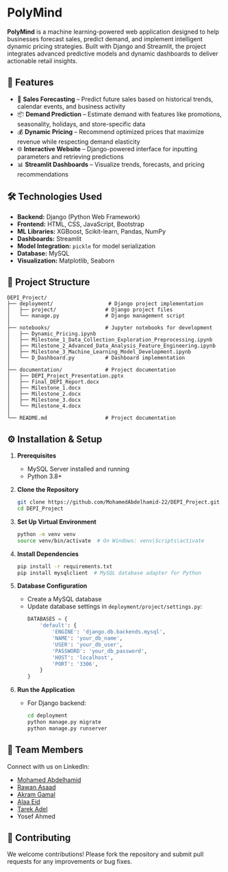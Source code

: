 # PolyMind

**PolyMind** is a machine learning-powered web application designed to help businesses forecast sales, predict demand, and implement intelligent dynamic pricing strategies. Built with Django and Streamlit, the project integrates advanced predictive models and dynamic dashboards to deliver actionable retail insights.

## 🚀 Features

- 🔮 **Sales Forecasting** – Predict future sales based on historical trends, calendar events, and business activity  
- 📦 **Demand Prediction** – Estimate demand with features like promotions, seasonality, holidays, and store-specific data  
- 💰 **Dynamic Pricing** – Recommend optimized prices that maximize revenue while respecting demand elasticity  
- 🌐 **Interactive Website** – Django-powered interface for inputting parameters and retrieving predictions  
- 📊 **Streamlit Dashboards** – Visualize trends, forecasts, and pricing recommendations  

## 🛠️ Technologies Used

- **Backend:** Django (Python Web Framework)  
- **Frontend:** HTML, CSS, JavaScript, Bootstrap  
- **ML Libraries:** XGBoost, Scikit-learn, Pandas, NumPy  
- **Dashboards:** Streamlit  
- **Model Integration:** `pickle` for model serialization  
- **Database:** MySQL  
- **Visualization:** Matplotlib, Seaborn  

## 📁 Project Structure

```
DEPI_Project/
├── deployment/                  # Django project implementation
│   ├── project/                # Django project files
│   └── manage.py               # Django management script
│
├── notebooks/                  # Jupyter notebooks for development
│   ├── Dynamic_Pricing.ipynb
│   ├── Milestone_1_Data_Collection_Exploration_Preprocessing.ipynb
│   ├── Milestone_2_Advanced_Data_Analysis_Feature_Engineering.ipynb
│   ├── Milestone_3_Machine_Learning_Model_Development.ipynb
│   └── D_Dashboard.py          # Dashboard implementation
│
├── documentation/              # Project documentation
│   ├── DEPI_Project_Presentation.pptx
│   ├── Final_DEPI_Report.docx
│   ├── Milestone_1.docx
│   ├── Milestone_2.docx
│   ├── Milestone_3.docx
│   └── Milestone_4.docx
│
└── README.md                   # Project documentation
```

## ⚙️ Installation & Setup

1. **Prerequisites**
   - MySQL Server installed and running
   - Python 3.8+

2. **Clone the Repository**
   ```bash
   git clone https://github.com/MohamedAbdelhamid-22/DEPI_Project.git
   cd DEPI_Project
   ```

3. **Set Up Virtual Environment**
   ```bash
   python -m venv venv
   source venv/bin/activate  # On Windows: venv\Scripts\activate
   ```

4. **Install Dependencies**
   ```bash
   pip install -r requirements.txt
   pip install mysqlclient  # MySQL database adapter for Python
   ```

5. **Database Configuration**
   - Create a MySQL database
   - Update database settings in `deployment/project/settings.py`:
     ```python
     DATABASES = {
         'default': {
             'ENGINE': 'django.db.backends.mysql',
             'NAME': 'your_db_name',
             'USER': 'your_db_user',
             'PASSWORD': 'your_db_password',
             'HOST': 'localhost',
             'PORT': '3306',
         }
     }
     ```

6. **Run the Application**
   - For Django backend:
     ```bash
     cd deployment
     python manage.py migrate
     python manage.py runserver
     ```

## 👥 Team Members

Connect with us on LinkedIn:
- [Mohamed Abdelhamid](https://www.linkedin.com/in/mohamedwagdymw/)
- [Rawan Asaad](https://www.linkedin.com/in/rawan-asaad/)
- [Akram Gamal](https://www.linkedin.com/in/akram-gamal-mohamed/)
- [Alaa Eid](https://www.linkedin.com/in/alaa-e-abd-elwahhab-ae/)
- [Tarek Adel](https://www.linkedin.com/in/tarek-adell/)
- Yosef Ahmed

## 🤝 Contributing

We welcome contributions! Please fork the repository and submit pull requests for any improvements or bug fixes.

